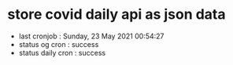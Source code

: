 # store covid daily api as json data

- last cronjob : Sunday, 23 May 2021 00:54:27
- status og cron : success
- status daily cron : success
      
      